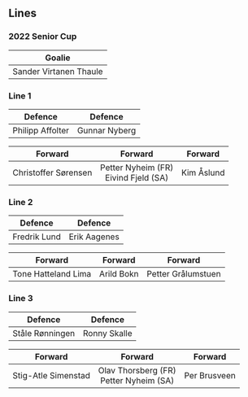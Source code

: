 ## Lines 

### 2022 Senior Cup

|Goalie|
|:-:|
|Sander Virtanen Thaule|

### Line 1

|Defence|Defence|
|:-:|:-:|
|Philipp Affolter|Gunnar Nyberg|

|Forward|Forward|Forward|
|:-:|:-:|:-:|
|Christoffer Sørensen|Petter Nyheim (FR)<br>Eivind Fjeld (SA)|Kim Åslund|

### Line 2

|Defence|Defence|
|:-:|:-:|
|Fredrik Lund|Erik Aagenes|

|Forward|Forward|Forward|
|:-:|:-:|:-:|
|Tone Hatteland Lima|Arild Bokn|Petter Grålumstuen|

### Line 3

|Defence|Defence|
|:-:|:-:|
|Ståle Rønningen|Ronny Skalle|

|Forward|Forward|Forward|
|:-:|:-:|:-:|
|Stig-Atle Simenstad|Olav Thorsberg (FR)<br>Petter Nyheim (SA)|Per Brusveen|
